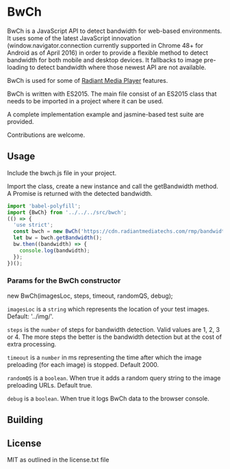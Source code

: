 # BwCh

BwCh is a JavaScript API to detect bandwidth for web-based environments. 
It uses some of the latest JavaScript innovation (window.navigator.connection currently 
supported in Chrome 48+ for Android as of April 2016)
in order to provide a flexible method to detect bandwidth for both mobile and desktop 
devices. 
It fallbacks to image pre-loading to detect bandwidth where those newest API are not available. 

BwCh is used for some of [Radiant Media Player](https://www.radiantmediaplayer.com) features.

BwCh is written with ES2015.
The main file consist of an ES2015 class that needs to be imported in a project where 
it can be used. 

A complete implementation example and jasmine-based test suite are provided.

Contributions are welcome.

## Usage
Include the bwch.js file in your project. 

Import the class, create a new instance and call
the getBandwidth method. A Promise is returned with the detected bandwidth.
```javascript
import 'babel-polyfill';
import {BwCh} from '../../../src/bwch';
(() => {
  'use strict';
  const bwch = new BwCh('https://cdn.radiantmediatechs.com/rmp/bandwidth', 4, 2500, true, true);
  let bw = bwch.getBandwidth(); 
  bw.then((bandwidth) => {
    console.log(bandwidth);
  });
})();  
```
### Params for the BwCh constructor
new BwCh(imagesLoc, steps, timeout, randomQS, debug);

`imagesLoc` is a `string` which represents the location of your test images. 
Default: '../img/'.

`steps` is the `number` of steps for bandwidth detection. Valid values are 1, 2, 3 or 4. 
The more steps the better is the bandwidth detection but at the cost of extra processing.

`timeout` is a `number` in ms representing the time after which the image preloading 
(for each image) is stopped. Default 2000.

`randomQS` is a `boolean`. When true it adds a random query string to the image 
preloading URLs. Default true.

`debug` is a `boolean`. When true it logs BwCh data to the browser console.



## Building


## License
MIT as outlined in the license.txt file
